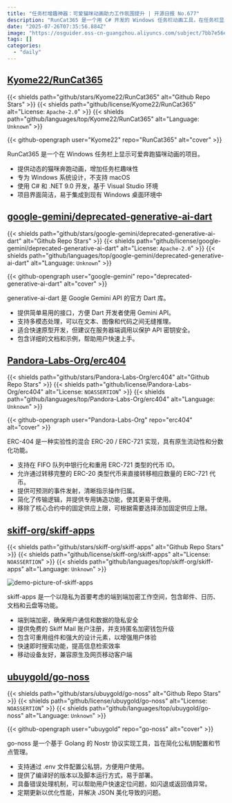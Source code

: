 ```yaml
---
title: "任务栏增趣神器：可爱猫咪动画助力工作氛围提升 | 开源日报 No.677"
description: "RunCat365 是一个用 C# 开发的 Windows 任务栏动画工具，在任务栏显示可爱的奔跑猫咪动画，为系统增添趣味性。"
date: "2025-07-26T07:35:56.884Z"
image: "https://osguider.oss-cn-guangzhou.aliyuncs.com/subject/7bb7e56ede813eb64ded447313c60a1c.png"
tags: []
categories:
  - "daily"
---
```


## [Kyome22/RunCat365](https://github.com/Kyome22/RunCat365)

{{< shields path="github/stars/Kyome22/RunCat365" alt="Github Repo Stars" >}} {{< shields path="github/license/Kyome22/RunCat365" alt="License: `Apache-2.0`" >}} {{< shields path="github/languages/top/Kyome22/RunCat365" alt="Language: `Unknown`" >}}

{{< github-opengraph user="Kyome22" repo="RunCat365" alt="cover" >}}

RunCat365 是一个在 Windows 任务栏上显示可爱奔跑猫咪动画的项目。

- 提供动态的猫咪奔跑动画，增加任务栏趣味性
- 专为 Windows 系统设计，不支持 macOS
- 使用 C# 和 .NET 9.0 开发，基于 Visual Studio 环境
- 项目界面简洁，易于集成到现有 Windows 桌面环境中
  
## [google-gemini/deprecated-generative-ai-dart](https://github.com/google-gemini/deprecated-generative-ai-dart)

{{< shields path="github/stars/google-gemini/deprecated-generative-ai-dart" alt="Github Repo Stars" >}} {{< shields path="github/license/google-gemini/deprecated-generative-ai-dart" alt="License: `Apache-2.0`" >}} {{< shields path="github/languages/top/google-gemini/deprecated-generative-ai-dart" alt="Language: `Unknown`" >}}

{{< github-opengraph user="google-gemini" repo="deprecated-generative-ai-dart" alt="cover" >}}

generative-ai-dart 是 Google Gemini API 的官方 Dart 库。

- 提供简单易用的接口，方便 Dart 开发者使用 Gemini API。
- 支持多模态处理，可以在文本、图像和代码之间无缝推理。
- 适合快速原型开发，但建议在服务器端调用以保护 API 密钥安全。
- 包含详细的文档和示例，帮助用户快速上手。
  
## [Pandora-Labs-Org/erc404](https://github.com/Pandora-Labs-Org/erc404)

{{< shields path="github/stars/Pandora-Labs-Org/erc404" alt="Github Repo Stars" >}} {{< shields path="github/license/Pandora-Labs-Org/erc404" alt="License: `NOASSERTION`" >}} {{< shields path="github/languages/top/Pandora-Labs-Org/erc404" alt="Language: `Unknown`" >}}

{{< github-opengraph user="Pandora-Labs-Org" repo="erc404" alt="cover" >}}

ERC-404 是一种实验性的混合 ERC-20 / ERC-721 实现，具有原生流动性和分数化功能。

- 支持在 FIFO 队列中银行化和重用 ERC-721 类型的代币 ID。
- 允许通过转移完整的 ERC-20 类型代币来直接转移相应数量的 ERC-721 代币。
- 提供可预测的事件发射，清晰指示操作归属。
- 简化了传输逻辑，并提供专用铸造功能，使其更易于使用。
- 移除了核心合约中的固定供应上限，可根据需要选择添加固定供应上限。
  
## [skiff-org/skiff-apps](https://github.com/skiff-org/skiff-apps)

{{< shields path="github/stars/skiff-org/skiff-apps" alt="Github Repo Stars" >}} {{< shields path="github/license/skiff-org/skiff-apps" alt="License: `NOASSERTION`" >}} {{< shields path="github/languages/top/skiff-org/skiff-apps" alt="Language: `Unknown`" >}}

![demo-picture-of-skiff-apps](https://static.osguider.com/subject/github/skiff-org/skiff-apps/f82bce8ca861563e3174b0c073225e49.png)

skiff-apps 是一个以隐私为首要考虑的端到端加密工作空间，包含邮件、日历、文档和云盘等功能。

- 端到端加密，确保用户通信和数据的隐私安全
- 提供免费的 Skiff Mail 账户注册，并支持匿名加密钱包升级
- 包含可重用组件和强大的设计元素，以增强用户体验
- 快速即时搜索功能，提高信息检索效率
- 移动设备友好，兼容原生及网页移动客户端
  
## [ubuygold/go-noss](https://github.com/ubuygold/go-noss)

{{< shields path="github/stars/ubuygold/go-noss" alt="Github Repo Stars" >}} {{< shields path="github/license/ubuygold/go-noss" alt="License: `NOASSERTION`" >}} {{< shields path="github/languages/top/ubuygold/go-noss" alt="Language: `Unknown`" >}}

{{< github-opengraph user="ubuygold" repo="go-noss" alt="cover" >}}

go-noss 是一个基于 Golang 的 Nostr 协议实现工具，旨在简化公私钥配置和节点管理。

- 支持通过 .env 文件配置公私钥，方便用户使用。
- 提供了编译好的版本以及脚本运行方式，易于部署。
- 具备错误处理机制，可以帮助用户快速定位问题，如闪退或返回值异常。
- 定期更新以优化性能，并解决 JSON 美化导致的问题。
  
